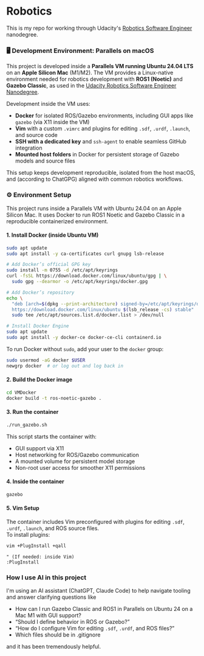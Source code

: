 # Robotics

This is my repo for working through Udacity's [Robotics Software Engineer](https://www.udacity.com/enrollment/nd209) nanodegree.

### 🖥️ Development Environment: Parallels on macOS

This project is developed inside a **Parallels VM running Ubuntu 24.04 LTS** on an **Apple Silicon Mac** (M1/M2). The VM provides a Linux-native environment needed for robotics development with **ROS1 (Noetic)** and **Gazebo Classic**, as used in the [Udacity Robotics Software Engineer Nanodegree](https://www.udacity.com/course/robotics-software-engineer--nd209).

Development inside the VM uses:

- **Docker** for isolated ROS/Gazebo environments, including GUI apps like `gazebo` (via X11 inside the VM)
- **Vim** with a custom `.vimrc` and plugins for editing `.sdf`, `.urdf`, `.launch`, and source code
- **SSH with a dedicated key** and `ssh-agent` to enable seamless GitHub integration
- **Mounted host folders** in Docker for persistent storage of Gazebo models and source files

This setup keeps development reproducible, isolated from the host macOS, and (according to ChatGPG) aligned with common robotics workflows.

### ⚙️ Environment Setup

This project runs inside a Parallels VM with Ubuntu 24.04 on an Apple Silicon Mac. It uses Docker to run ROS1 Noetic and Gazebo Classic in a reproducible containerized environment.

#### 1. Install Docker (inside Ubuntu VM)

```bash
sudo apt update
sudo apt install -y ca-certificates curl gnupg lsb-release

# Add Docker’s official GPG key
sudo install -m 0755 -d /etc/apt/keyrings
curl -fsSL https://download.docker.com/linux/ubuntu/gpg | \
  sudo gpg --dearmor -o /etc/apt/keyrings/docker.gpg

# Add Docker’s repository
echo \
  "deb [arch=$(dpkg --print-architecture) signed-by=/etc/apt/keyrings/docker.gpg] \
  https://download.docker.com/linux/ubuntu $(lsb_release -cs) stable" | \
  sudo tee /etc/apt/sources.list.d/docker.list > /dev/null

# Install Docker Engine
sudo apt update
sudo apt install -y docker-ce docker-ce-cli containerd.io
```

To run Docker without `sudo`, add your user to the `docker` group:

```bash
sudo usermod -aG docker $USER
newgrp docker  # or log out and log back in
```

#### 2. Build the Docker image

```bash
cd VMDocker
docker build -t ros-noetic-gazebo .
```

#### 3. Run the container

```bash
./run_gazebo.sh
```

This script starts the container with:
- GUI support via X11
- Host networking for ROS/Gazebo communication
- A mounted volume for persistent model storage
- Non-root user access for smoother X11 permissions

#### 4. Inside the container

```bash
gazebo
```

#### 5. Vim Setup

The container includes Vim preconfigured with plugins for editing `.sdf`, `.urdf`, `.launch`, and ROS source files.  
To install plugins:

```bash
vim +PlugInstall +qall
```

```vim
" (If needed: inside Vim)
:PlugInstall
```


### How I use AI in this project

I'm using an AI assistant (ChatGPT, Claude Code) to help navigate tooling and answer clarifying questions like

- How can I run Gazebo Classic and ROS1 in Parallels on Ubuntu 24 on a Mac M1 with GUI support?
- “Should I define behavior in ROS or Gazebo?”
- “How do I configure Vim for editing `.sdf`, `.urdf`, and ROS files?”
- Which files should be in .gitignore

and it has been tremendously helpful.

